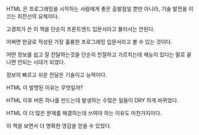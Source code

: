 HTML 은 프로그래밍을 시작하는 사람에게 좋은 출발점일 뿐만 아니라, 기술 발전을 이끄는 최전선의 요체이다.

고경희가 쓴 이 책을 단순히 프론트엔드 입문서라고 불러서는 안된다.

어쩌면 한글로 작성된 가장 훌륭한 프로그래밍 입문서라고 볼 수 있는 것이다.

어떤 정보를 쉽고 잘 전달하는것을
단순히 친절하고 가르치는데 재능이 있다는 말로 끝나면 안되는 시대가 되었다.

정보의 빠르고 쉬운 전달은
기술이고 능력이다.


HTML 이 발명된 이유는 무엇일까?

HTML 이후 버튼 하나를 만드는데 발생하는 수많은 일들이 DRY 하게 바뀌었다.

HTML 이 더 많은 문제를 해결하는데 쓰여야 하는 이유도 마찬가지이다.

이 책을 보면서 더 명확한 영감을 얻을 수 있었다.
